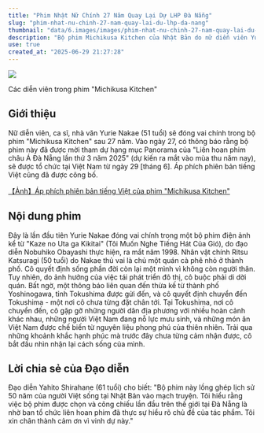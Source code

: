 ```yaml
---
title: "Phim Nhật Nữ Chính 27 Năm Quay Lại Dự LHP Đà Nẵng"
slug: "phim-nhat-nu-chinh-27-nam-quay-lai-du-lhp-da-nang"
thumbnail: "data/6.images/images/phim-nhat-nu-chinh-27-nam-quay-lai-du-lhp-da-nang.webp"
description: "Bộ phim Michikusa Kitchen của Nhật Bản do nữ diễn viên Yurie Nakae đóng chính sau 27 năm được mời tham dự Liên hoan phim châu Á Đà Nẵng lần thứ 3 tại Việt Nam."
use: true
created_at: "2025-06-29 21:27:28"
---
```


![](/images/20250627-36271940-nksports-000-2-view.webp)

Các diễn viên trong phim "Michikusa Kitchen"

## Giới thiệu

Nữ diễn viên, ca sĩ, nhà văn Yurie Nakae (51 tuổi) sẽ đóng vai chính trong bộ phim "Michikusa Kitchen" sau 27 năm. Vào ngày 27, có thông báo rằng bộ phim này đã được mời tham dự hạng mục Panorama của "Liên hoan phim châu Á Đà Nẵng lần thứ 3 năm 2025" (dự kiến ra mắt vào mùa thu năm nay), sẽ được tổ chức tại Việt Nam từ ngày 29 [tháng 6]. Áp phích phiên bản tiếng Việt cũng đã được công bố.

[【Ảnh】Áp phích phiên bản tiếng Việt của phim "Michikusa Kitchen"](https://www.nikkansports.com/entertainment/photonews/photonews_nsInc_202506270001940-1.html?utm_source=headlines.yahoo.co.jp&utm_medium=referral&utm_campaign=%E3%81%AE27%E5%B9%B4%E3%81%B6)

## Nội dung phim

Đây là lần đầu tiên Yurie Nakae đóng vai chính trong một bộ phim điện ảnh kể từ "Kaze no Uta ga Kikitai" (Tôi Muốn Nghe Tiếng Hát Của Gió), do đạo diễn Nobuhiko Obayashi thực hiện, ra mắt năm 1998. Nhân vật chính Ritsu Katsuragi (50 tuổi) do Nakae thủ vai là chủ một quán cà phê nhỏ ở thành phố. Cô quyết định sống phần đời còn lại một mình vì không còn người thân. Tuy nhiên, do ảnh hưởng của việc tái phát triển đô thị, cô buộc phải di dời quán. Bất ngờ, một thông báo liên quan đến thừa kế từ thành phố Yoshinogawa, tỉnh Tokushima được gửi đến, và cô quyết định chuyển đến Tokushima - một nơi cô chưa từng đặt chân tới. Tại Tokushima, nơi cô chuyển đến, cô gặp gỡ những người dân địa phương với nhiều hoàn cảnh khác nhau, những người Việt Nam đang nỗ lực mưu sinh, và những món ăn Việt Nam được chế biến từ nguyên liệu phong phú của thiên nhiên. Trải qua những khoảnh khắc hạnh phúc mà trước đây chưa từng cảm nhận được, cô bắt đầu nhìn nhận lại cách sống của mình.

## Lời chia sẻ của Đạo diễn

Đạo diễn Yahito Shirahane (61 tuổi) cho biết: "Bộ phim này lồng ghép lịch sử 50 năm của người Việt sống tại Nhật Bản vào mạch truyện. Tôi hiểu rằng việc bộ phim được chọn và công chiếu lần đầu trên thế giới tại Đà Nẵng là nhờ ban tổ chức liên hoan phim đã thực sự hiểu rõ chủ đề của tác phẩm. Tôi xin chân thành cảm ơn vì vinh dự này."
